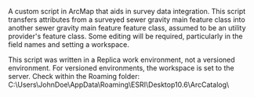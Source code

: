 A custom script in ArcMap that aids in survey data integration. This script transfers attributes from a surveyed sewer gravity main feature class into another sewer gravity main feature feature class, assumed to be an utility provider's feature class. Some editing will be required, particularly in the field names and setting a workspace.

This script was written in a Replica work environment, not a versioned environment. For versioned environments, the workspace is set to the server. Check within the Roaming folder: C:\Users\JohnDoe\AppData\Roaming\ESRI\Desktop10.6\ArcCatalog\
